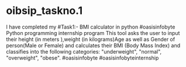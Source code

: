 # oibsip_taskno.1
I have completed my  #Task1:- BMI calculator in python #oasisinfobyte Python programming internship program
This tool asks the user to input their height (in meters ),weight (in kilograms)Age as well as Gender of person(Male or Female) and calculates their BMI (Body Mass Index) and classifies into the following categories: "underweight", "normal", "overweight", "obese".
#oasisinfobyte #oasisinfobyteinternship
